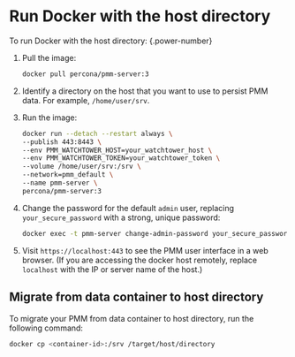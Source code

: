 
# Run Docker with the host directory

To run Docker with the host directory:
{.power-number}

1. Pull the image:

    ```sh
    docker pull percona/pmm-server:3
    ```

2. Identify a directory on the host that you want to use to persist PMM data. For example, `/home/user/srv`.

3. Run the image:

    ```sh
    docker run --detach --restart always \
    --publish 443:8443 \
    --env PMM_WATCHTOWER_HOST=your_watchtower_host \
    --env PMM_WATCHTOWER_TOKEN=your_watchtower_token \
    --volume /home/user/srv:/srv \
    --network=pmm_default \
    --name pmm-server \
    percona/pmm-server:3
    ```
4. Change the password for the default `admin` user, replacing `your_secure_password` with a strong, unique password:

    ```sh
    docker exec -t pmm-server change-admin-password your_secure_password
    ```

5. Visit `https://localhost:443` to see the PMM user interface in a web browser. (If you are accessing the docker host remotely, replace `localhost` with the IP or server name of the host.)

## Migrate from data container to host directory

To migrate your PMM from data container to host directory, run the following command:

```sh
docker cp <container-id>:/srv /target/host/directory
```
